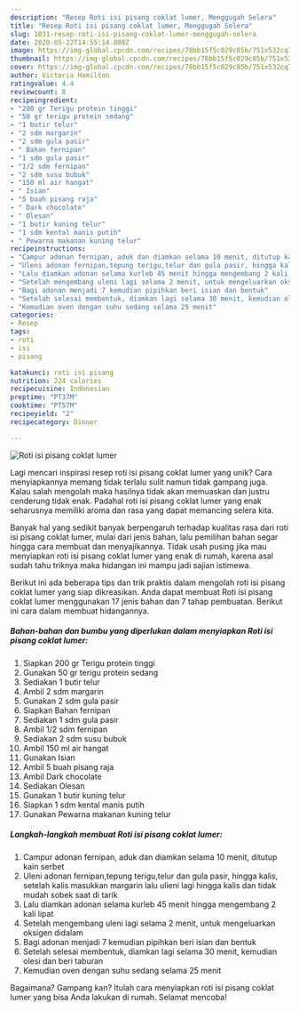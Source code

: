 ```yaml
---
description: "Resep Roti isi pisang coklat lumer, Menggugah Selera"
title: "Resep Roti isi pisang coklat lumer, Menggugah Selera"
slug: 1031-resep-roti-isi-pisang-coklat-lumer-menggugah-selera
date: 2020-05-22T14:55:14.800Z
image: https://img-global.cpcdn.com/recipes/78bb15f5c029c85b/751x532cq70/roti-isi-pisang-coklat-lumer-foto-resep-utama.jpg
thumbnail: https://img-global.cpcdn.com/recipes/78bb15f5c029c85b/751x532cq70/roti-isi-pisang-coklat-lumer-foto-resep-utama.jpg
cover: https://img-global.cpcdn.com/recipes/78bb15f5c029c85b/751x532cq70/roti-isi-pisang-coklat-lumer-foto-resep-utama.jpg
author: Victoria Hamilton
ratingvalue: 4.4
reviewcount: 8
recipeingredient:
- "200 gr Terigu protein tinggi"
- "50 gr terigu protein sedang"
- "1 butir telur"
- "2 sdm margarin"
- "2 sdm gula pasir"
- " Bahan fernipan"
- "1 sdm gula pasir"
- "1/2 sdm fernipan"
- "2 sdm susu bubuk"
- "150 ml air hangat"
- " Isian"
- "5 buah pisang raja"
- " Dark chocolate"
- " Olesan"
- "1 butir kuning telur"
- "1 sdm kental manis putih"
- " Pewarna makanan kuning telur"
recipeinstructions:
- "Campur adonan fernipan, aduk dan diamkan selama 10 menit, ditutup kain serbet"
- "Uleni adonan fernipan,tepung terigu,telur dan gula pasir, hingga kalis, setelah kalis masukkan margarin lalu ulieni lagi hingga kalis dan tidak mudah sobek saat di tarik"
- "Lalu diamkan adonan selama kurleb 45 menit hingga mengembang 2 kali lipat"
- "Setelah mengembang uleni lagi selama 2 menit, untuk mengeluarkan oksigen didalam"
- "Bagi adonan menjadi 7 kemudian pipihkan beri isian dan bentuk"
- "Setelah selesai membentuk, diamkan lagi selama 30 menit, kemudian olesi dan beri taburan"
- "Kemudian oven dengan suhu sedang selama 25 menit"
categories:
- Resep
tags:
- roti
- isi
- pisang

katakunci: roti isi pisang 
nutrition: 224 calories
recipecuisine: Indonesian
preptime: "PT37M"
cooktime: "PT57M"
recipeyield: "2"
recipecategory: Dinner

---
```



![Roti isi pisang coklat lumer](https://img-global.cpcdn.com/recipes/78bb15f5c029c85b/751x532cq70/roti-isi-pisang-coklat-lumer-foto-resep-utama.jpg)

Lagi mencari inspirasi resep roti isi pisang coklat lumer yang unik? Cara menyiapkannya memang tidak terlalu sulit namun tidak gampang juga. Kalau salah mengolah maka hasilnya tidak akan memuaskan dan justru cenderung tidak enak. Padahal roti isi pisang coklat lumer yang enak seharusnya memiliki aroma dan rasa yang dapat memancing selera kita.



Banyak hal yang sedikit banyak berpengaruh terhadap kualitas rasa dari roti isi pisang coklat lumer, mulai dari jenis bahan, lalu pemilihan bahan segar hingga cara membuat dan menyajikannya. Tidak usah pusing jika mau menyiapkan roti isi pisang coklat lumer yang enak di rumah, karena asal sudah tahu triknya maka hidangan ini mampu jadi sajian istimewa.


Berikut ini ada beberapa tips dan trik praktis dalam mengolah roti isi pisang coklat lumer yang siap dikreasikan. Anda dapat membuat Roti isi pisang coklat lumer menggunakan 17 jenis bahan dan 7 tahap pembuatan. Berikut ini cara dalam membuat hidangannya.

<!--inarticleads1-->

##### Bahan-bahan dan bumbu yang diperlukan dalam menyiapkan Roti isi pisang coklat lumer:

1. Siapkan 200 gr Terigu protein tinggi
1. Gunakan 50 gr terigu protein sedang
1. Sediakan 1 butir telur
1. Ambil 2 sdm margarin
1. Gunakan 2 sdm gula pasir
1. Siapkan  Bahan fernipan
1. Sediakan 1 sdm gula pasir
1. Ambil 1/2 sdm fernipan
1. Sediakan 2 sdm susu bubuk
1. Ambil 150 ml air hangat
1. Gunakan  Isian
1. Ambil 5 buah pisang raja
1. Ambil  Dark chocolate
1. Sediakan  Olesan
1. Gunakan 1 butir kuning telur
1. Siapkan 1 sdm kental manis putih
1. Gunakan  Pewarna makanan kuning telur




<!--inarticleads2-->

##### Langkah-langkah membuat Roti isi pisang coklat lumer:

1. Campur adonan fernipan, aduk dan diamkan selama 10 menit, ditutup kain serbet
1. Uleni adonan fernipan,tepung terigu,telur dan gula pasir, hingga kalis, setelah kalis masukkan margarin lalu ulieni lagi hingga kalis dan tidak mudah sobek saat di tarik
1. Lalu diamkan adonan selama kurleb 45 menit hingga mengembang 2 kali lipat
1. Setelah mengembang uleni lagi selama 2 menit, untuk mengeluarkan oksigen didalam
1. Bagi adonan menjadi 7 kemudian pipihkan beri isian dan bentuk
1. Setelah selesai membentuk, diamkan lagi selama 30 menit, kemudian olesi dan beri taburan
1. Kemudian oven dengan suhu sedang selama 25 menit




Bagaimana? Gampang kan? Itulah cara menyiapkan roti isi pisang coklat lumer yang bisa Anda lakukan di rumah. Selamat mencoba!
